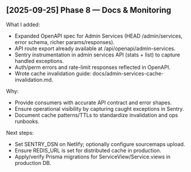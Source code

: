 
## [2025-09-25] Phase 8 — Docs & Monitoring
What I added:
- Expanded OpenAPI spec for Admin Services (HEAD /admin/services, error schema, richer params/responses).
- API route export already available at /api/openapi/admin-services.
- Sentry instrumentation in admin services API (stats + list) to capture handled exceptions.
- Auth/perm errors and rate-limit responses reflected in OpenAPI.
- Wrote cache invalidation guide: docs/admin-services-cache-invalidation.md.

Why:
- Provide consumers with accurate API contract and error shapes.
- Ensure operational visibility by capturing caught exceptions in Sentry.
- Document cache patterns/TTLs to standardize invalidation and ops runbooks.

Next steps:
- Set SENTRY_DSN on Netlify; optionally configure sourcemaps upload.
- Ensure REDIS_URL is set for distributed cache in production.
- Apply/verify Prisma migrations for ServiceView/Service.views in production DB.
